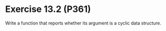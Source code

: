 # Exercise 13.2 (P361)

Write a function that reports whether its argument is a cyclic data structure.
